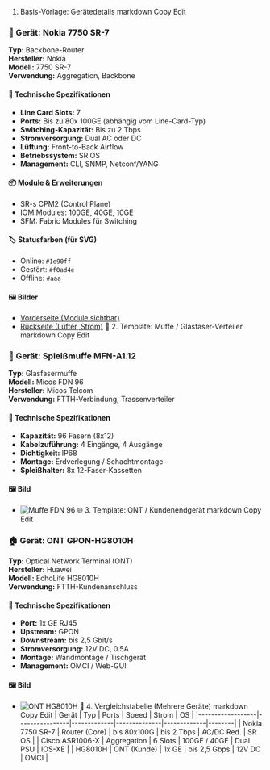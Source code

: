 1. Basis-Vorlage: Gerätedetails
markdown
Copy
Edit
### 📡 Gerät: Nokia 7750 SR-7

**Typ:** Backbone-Router  
**Hersteller:** Nokia  
**Modell:** 7750 SR-7  
**Verwendung:** Aggregation, Backbone  

#### 🔌 Technische Spezifikationen
- **Line Card Slots:** 7
- **Ports:** Bis zu 80x 100GE (abhängig vom Line-Card-Typ)
- **Switching-Kapazität:** Bis zu 2 Tbps
- **Stromversorgung:** Dual AC oder DC
- **Lüftung:** Front-to-Back Airflow
- **Betriebssystem:** SR OS
- **Management:** CLI, SNMP, Netconf/YANG

#### 📦 Module & Erweiterungen
- SR-s CPM2 (Control Plane)
- IOM Modules: 100GE, 40GE, 10GE
- SFM: Fabric Modules für Switching

#### 🏷️ Statusfarben (für SVG)
- Online: `#1e90ff`
- Gestört: `#f0ad4e`
- Offline: `#aaa`

#### 🖼️ Bilder
- [Vorderseite (Module sichtbar)](https://example.com/nokia-7750-front.jpg)
- [Rückseite (Lüfter, Strom)](https://example.com/nokia-7750-rear.jpg)
📶 2. Template: Muffe / Glasfaser-Verteiler
markdown
Copy
Edit
### 🔧 Gerät: Spleißmuffe MFN-A1.12

**Typ:** Glasfasermuffe  
**Modell:** Micos FDN 96  
**Hersteller:** Micos Telcom  
**Verwendung:** FTTH-Verbindung, Trassenverteiler  

#### 🔌 Technische Spezifikationen
- **Kapazität:** 96 Fasern (8x12)
- **Kabelzuführung:** 4 Eingänge, 4 Ausgänge
- **Dichtigkeit:** IP68
- **Montage:** Erdverlegung / Schachtmontage
- **Spleißhalter:** 8x 12-Faser-Kassetten

#### 🖼️ Bild
- ![Muffe FDN 96](https://example.com/muffe-fdn96.jpg)
🌐 3. Template: ONT / Kundenendgerät
markdown
Copy
Edit
### 🏠 Gerät: ONT GPON-HG8010H

**Typ:** Optical Network Terminal (ONT)  
**Hersteller:** Huawei  
**Modell:** EchoLife HG8010H  
**Verwendung:** FTTH-Kundenanschluss  

#### 🔌 Technische Spezifikationen
- **Port:** 1x GE RJ45
- **Upstream:** GPON
- **Downstream:** bis 2,5 Gbit/s
- **Stromversorgung:** 12V DC, 0.5A
- **Montage:** Wandmontage / Tischgerät
- **Management:** OMCI / Web-GUI

#### 🖼️ Bild
- ![ONT HG8010H](https://example.com/huawei-ont.jpg)
🧱 4. Vergleichstabelle (Mehrere Geräte)
markdown
Copy
Edit
| Gerät            | Typ            | Ports       | Speed        | Strom       | OS     |
|------------------|----------------|-------------|--------------|-------------|--------|
| Nokia 7750 SR-7  | Router (Core)  | bis 80x100G | bis 2 Tbps   | AC/DC Red.  | SR OS  |
| Cisco ASR1006-X  | Aggregation    | 6 Slots     | 100GE / 40GE | Dual PSU    | IOS-XE |
| HG8010H          | ONT (Kunde)    | 1x GE       | bis 2,5 Gbps | 12V DC      | OMCI   |
